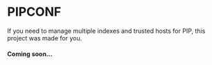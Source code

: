 # PIPCONF

If you need to manage multiple indexes and trusted hosts for PIP, this project was made for you.

#### Coming soon...